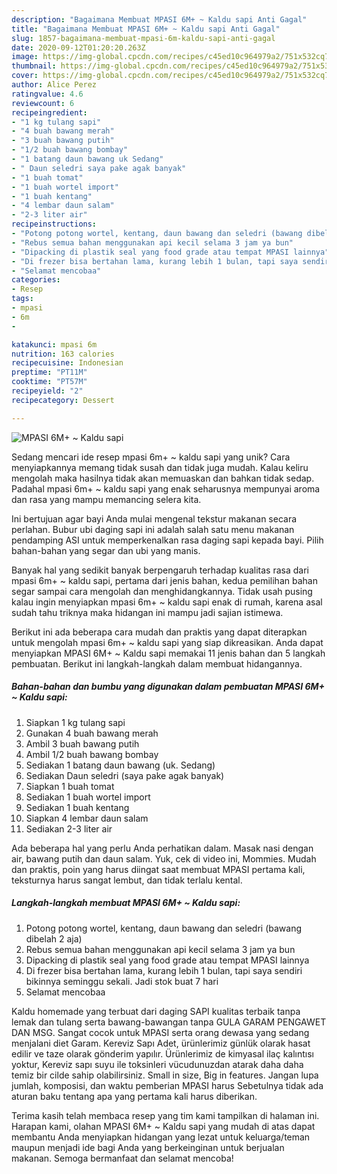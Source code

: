 ```yaml
---
description: "Bagaimana Membuat MPASI 6M+ ~ Kaldu sapi Anti Gagal"
title: "Bagaimana Membuat MPASI 6M+ ~ Kaldu sapi Anti Gagal"
slug: 1857-bagaimana-membuat-mpasi-6m-kaldu-sapi-anti-gagal
date: 2020-09-12T01:20:20.263Z
image: https://img-global.cpcdn.com/recipes/c45ed10c964979a2/751x532cq70/mpasi-6m-kaldu-sapi-foto-resep-utama.jpg
thumbnail: https://img-global.cpcdn.com/recipes/c45ed10c964979a2/751x532cq70/mpasi-6m-kaldu-sapi-foto-resep-utama.jpg
cover: https://img-global.cpcdn.com/recipes/c45ed10c964979a2/751x532cq70/mpasi-6m-kaldu-sapi-foto-resep-utama.jpg
author: Alice Perez
ratingvalue: 4.6
reviewcount: 6
recipeingredient:
- "1 kg tulang sapi"
- "4 buah bawang merah"
- "3 buah bawang putih"
- "1/2 buah bawang bombay"
- "1 batang daun bawang uk Sedang"
- " Daun seledri saya pake agak banyak"
- "1 buah tomat"
- "1 buah wortel import"
- "1 buah kentang"
- "4 lembar daun salam"
- "2-3 liter air"
recipeinstructions:
- "Potong potong wortel, kentang, daun bawang dan seledri (bawang dibelah 2 aja)"
- "Rebus semua bahan menggunakan api kecil selama 3 jam ya bun"
- "Dipacking di plastik seal yang food grade atau tempat MPASI lainnya"
- "Di frezer bisa bertahan lama, kurang lebih 1 bulan, tapi saya sendiri bikinnya seminggu sekali. Jadi stok buat 7 hari"
- "Selamat mencobaa"
categories:
- Resep
tags:
- mpasi
- 6m
- 

katakunci: mpasi 6m  
nutrition: 163 calories
recipecuisine: Indonesian
preptime: "PT11M"
cooktime: "PT57M"
recipeyield: "2"
recipecategory: Dessert

---
```



![MPASI 6M+ ~ Kaldu sapi](https://img-global.cpcdn.com/recipes/c45ed10c964979a2/751x532cq70/mpasi-6m-kaldu-sapi-foto-resep-utama.jpg)

Sedang mencari ide resep mpasi 6m+ ~ kaldu sapi yang unik? Cara menyiapkannya memang tidak susah dan tidak juga mudah. Kalau keliru mengolah maka hasilnya tidak akan memuaskan dan bahkan tidak sedap. Padahal mpasi 6m+ ~ kaldu sapi yang enak seharusnya mempunyai aroma dan rasa yang mampu memancing selera kita.

Ini bertujuan agar bayi Anda mulai mengenal tekstur makanan secara perlahan. Bubur ubi daging sapi ini adalah salah satu menu makanan pendamping ASI untuk memperkenalkan rasa daging sapi kepada bayi. Pilih bahan-bahan yang segar dan ubi yang manis.

Banyak hal yang sedikit banyak berpengaruh terhadap kualitas rasa dari mpasi 6m+ ~ kaldu sapi, pertama dari jenis bahan, kedua pemilihan bahan segar sampai cara mengolah dan menghidangkannya. Tidak usah pusing kalau ingin menyiapkan mpasi 6m+ ~ kaldu sapi enak di rumah, karena asal sudah tahu triknya maka hidangan ini mampu jadi sajian istimewa.


Berikut ini ada beberapa cara mudah dan praktis yang dapat diterapkan untuk mengolah mpasi 6m+ ~ kaldu sapi yang siap dikreasikan. Anda dapat menyiapkan MPASI 6M+ ~ Kaldu sapi memakai 11 jenis bahan dan 5 langkah pembuatan. Berikut ini langkah-langkah dalam membuat hidangannya.

<!--inarticleads1-->

##### Bahan-bahan dan bumbu yang digunakan dalam pembuatan MPASI 6M+ ~ Kaldu sapi:

1. Siapkan 1 kg tulang sapi
1. Gunakan 4 buah bawang merah
1. Ambil 3 buah bawang putih
1. Ambil 1/2 buah bawang bombay
1. Sediakan 1 batang daun bawang (uk. Sedang)
1. Sediakan  Daun seledri (saya pake agak banyak)
1. Siapkan 1 buah tomat
1. Sediakan 1 buah wortel import
1. Sediakan 1 buah kentang
1. Siapkan 4 lembar daun salam
1. Sediakan 2-3 liter air


Ada beberapa hal yang perlu Anda perhatikan dalam. Masak nasi dengan air, bawang putih dan daun salam. Yuk, cek di video ini, Mommies. Mudah dan praktis, poin yang harus diingat saat membuat MPASI pertama kali, teksturnya harus sangat lembut, dan tidak terlalu kental. 

<!--inarticleads2-->

##### Langkah-langkah membuat MPASI 6M+ ~ Kaldu sapi:

1. Potong potong wortel, kentang, daun bawang dan seledri (bawang dibelah 2 aja)
1. Rebus semua bahan menggunakan api kecil selama 3 jam ya bun
1. Dipacking di plastik seal yang food grade atau tempat MPASI lainnya
1. Di frezer bisa bertahan lama, kurang lebih 1 bulan, tapi saya sendiri bikinnya seminggu sekali. Jadi stok buat 7 hari
1. Selamat mencobaa


Kaldu homemade yang terbuat dari daging SAPI kualitas terbaik tanpa lemak dan tulang serta bawang-bawangan tanpa GULA GARAM PENGAWET DAN MSG. Sangat cocok untuk MPASI serta orang dewasa yang sedang menjalani diet Garam. Kereviz Sapı Adet, ürünlerimiz günlük olarak hasat edilir ve taze olarak gönderim yapılır. Ürünlerimiz de kimyasal ilaç kalıntısı yoktur, Kereviz sapı suyu ile toksinleri vücudunuzdan atarak daha daha temiz bir cilde sahip olabilirsiniz. Small in size, Big in features. Jangan lupa jumlah, komposisi, dan waktu pemberian MPASI harus Sebetulnya tidak ada aturan baku tentang apa yang pertama kali harus diberikan. 

Terima kasih telah membaca resep yang tim kami tampilkan di halaman ini. Harapan kami, olahan MPASI 6M+ ~ Kaldu sapi yang mudah di atas dapat membantu Anda menyiapkan hidangan yang lezat untuk keluarga/teman maupun menjadi ide bagi Anda yang berkeinginan untuk berjualan makanan. Semoga bermanfaat dan selamat mencoba!
